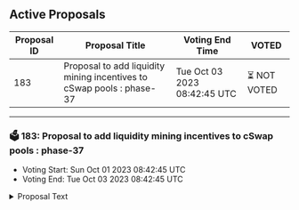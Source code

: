 ## Active Proposals

| Proposal ID | Proposal Title | Voting End Time | VOTED |
|-------------|----------------|-----------------|-------|
| 183 | Proposal to add liquidity mining incentives to cSwap pools : phase-37 | Tue Oct 03 2023 08:42:45 UTC | ⏳ NOT VOTED |

---

### 🗳 183: Proposal to add liquidity mining incentives to cSwap pools : phase-37
- Voting Start: Sun Oct 01 2023 08:42:45 UTC
- Voting End: Tue Oct 03 2023 08:42:45 UTC

<details>
<summary>Proposal Text</summary>
 
**Summary:**
 This is an on-chain proposal to add the incentives to cSwap pools. We opened the discussion to the community on our forum to add the liquidity incentives for phase-37 on cSwap DEX by allocating 96,000 CMDX for an extended period of 14 days - to be distributed per the model for liquidity rewards. 

The pools would be incentivised as per the discussion on the forum. 

**Detailed Forum discussion about the incentive distribution:**
 [https://forum.comdex.one/t/38-weekly-liquidity-mining-incentives-for-cswap-pools-phase-37/996](https://forum.comdex.one/t/38-weekly-liquidity-mining-incentives-for-cswap-pools-phase-37/996) 

 Token distribution wallet: comdex1tpmujzqsm5t7tznwtr2g2a4v7jyyyhg5zuphs7 

 Gauge creation wallet: comdex1y56syt6xra68shwp84zepcyatv5ptrp4jmfgzy 
**Vote:** 
 - By voting YES, you agree that incentives should be allocated in the following manner as described in this proposal. 
 - By voting NO, you signal that incentives should not be distributed as described in the proposal. 
 - By voting ABSTAIN, you formally decline to vote either for or against the proposal.
 - By voting, NOWITHVETO expresses that you strongly disagree and would like to see depositors penalised by revocation of their proposal deposit and contribute towards an automatic 1/3 veto threshold.
</details>
